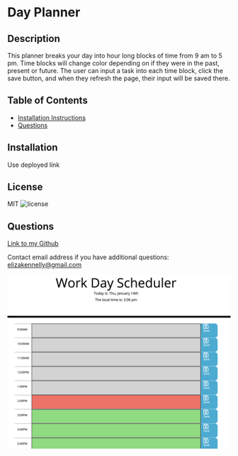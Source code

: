 
# Day Planner 
## Description
This planner breaks your day into hour long blocks of time from 9 am to 5 pm. Time blocks will change color depending on if they were in the past, present or future. The user can input a task into each time block, click the save button, and when they refresh the page, their input will be saved there. 
## Table of Contents
* [Installation Instructions](#installation)
* [Questions](#questions)

## Installation
Use deployed link

## License
MIT
![license](https://img.shields.io/badge/license-MIT-ff69b4)

## Questions
[Link to my Github](https://github.com/ejkennelly)

Contact email address if you have additional questions: elizakennelly@gmail.com

![day planner](ss.png)

